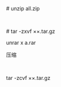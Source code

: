 <p>
	# unzip all.zip&nbsp;
</p>
<p>
	<br />
</p>
<p>
	# tar -zxvf ××.tar.gz&nbsp;
</p>
<p>
	unrar x a.rar
</p>
<p>
	压缩
</p>
<p>
	<br />
</p>
<p>
	tar -zcvf&nbsp;××.tar.gz&nbsp;
</p>